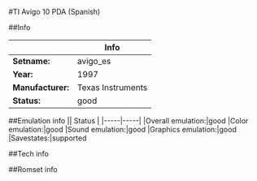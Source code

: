#TI Avigo 10 PDA (Spanish)

##Info

||Info|
|-----|-----|
|**Setname:**|avigo_es
|**Year:**|1997
|**Manufacturer:**|Texas Instruments
|**Status:**|good

##Emulation info
|| Status |
|-----|-----|
|Overall emulation:|good
|Color emulation:|good
|Sound emulation:|good
|Graphics emulation:|good
|Savestates:|supported

##Tech info

##Romset info

<!--- START OF EDITED COMMENT DO NOT TOUCH TEXT ABOVE-->
